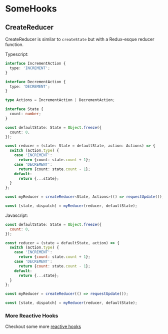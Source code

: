 # SomeHooks

## CreateReducer

CreateReducer is similar to `createState` but with a Redux-esque reducer
function.

Typescript:

```ts
interface IncrementAction {
  type: 'INCREMENT';
}

interface DecrementAction {
  type: 'DECREMENT';
}

type Actions = IncrementAction | DecrementAction;

interface State {
  count: number;
}

const defaultState: State = Object.freeze({
  count: 0,
});

const reducer = (state: State = defaultState, action: Actions) => {
  switch (action.type) {
    case 'INCREMENT':
      return {count: state.count + 1};
    case 'DECREMENT':
      return {count: state.count - 1};
    default:
      return {...state};
  }
};

const myReducer = createReducer<State, Actions>(() => requestUpdate());

const [state, dispatch] = myReducer(reducer, defaultState);
```

Javascript:

```js
const defaultState: State = Object.freeze({
  count: 0,
});

const reducer = (state = defaultState, action) => {
  switch (action.type) {
    case 'INCREMENT':
      return {count: state.count + 1};
    case 'DECREMENT':
      return {count: state.count - 1};
    default:
      return {...state};
  }
};

const myReducer = createReducer(() => requestUpdate());

const [state, dispatch] = myReducer(reducer, defaultState);
```

### More Reactive Hooks

Checkout some more
[reactive hooks](https://github.com/taylor-vann/somehooks#reactive-hooks)
